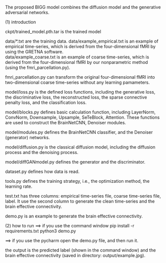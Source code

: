 The proposed BIGG model combines the diffusion model and the generative adversarial networks.



(1) introduction

ckpt/trained_model.pth.tar is the trained model

data/*.txt are the training data. 
data/example_empirical.txt is an example of empirical time-series, which is derived from the four-dimensional fMRI by using the GRETNA software.   
data/example_coarse.txt is an example of coarse time-series, which is derived from the four-dimensional fMRI by our nonparametric method (using the fmri_parcellation.py).


fmri_parcellation.py can transform the original four-dimensional fMRI into two-dimensional coarse time-series without any learning pamameters.


model/loss.py  is the defined loss functions, including the generative loss, the discriminative loss, the reconstructed loss, the sparse connective penalty loss, and the classification loss.


model/blocks.py defines basic calculation function, including LayerNorm, ConvNorm, Downsample, Upsample, SeTeBlock, Attention. These functions are used to construct the BrainNetCNN, Denoiser modules.


model/modules.py defines the BrainNetCNN classifier, and the Denoiser (generator) networks.


model/diffusion.py is the classical diffusion model, including the diffusion process and the denoising process.


model/diffGANmodel.py defines the generator and the discriminator.


dataset.py defines how data is read.


tools.py defines the training strategy, i.e., the optimization method, the learning rate.

test.txt has three columns: empirical time-series file, coarse time-series file, label. It use the second column to generate the clean time-series and the brain effective connectivity.

demo.py is an example to generate the brain effective connectivity. 


(2) how to run
==> if you use the command window
pip install -r requirements.txt
python3 demo.py

==> if you use the pycharm
open the demo.py file, and then run it.


the output is the predicted label (shown in the command window) and the brain effective connectivity (saved in directory: output/example.jpg).

















